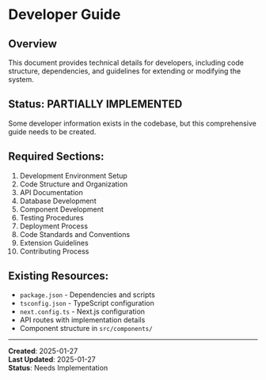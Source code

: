 # Developer Guide

## Overview
This document provides technical details for developers, including code structure, dependencies, and guidelines for extending or modifying the system.

## Status: PARTIALLY IMPLEMENTED
Some developer information exists in the codebase, but this comprehensive guide needs to be created.

## Required Sections:
1. Development Environment Setup
2. Code Structure and Organization
3. API Documentation
4. Database Development
5. Component Development
6. Testing Procedures
7. Deployment Process
8. Code Standards and Conventions
9. Extension Guidelines
10. Contributing Process

## Existing Resources:
- `package.json` - Dependencies and scripts
- `tsconfig.json` - TypeScript configuration
- `next.config.ts` - Next.js configuration
- API routes with implementation details
- Component structure in `src/components/`

---
**Created**: 2025-01-27  
**Last Updated**: 2025-01-27  
**Status**: Needs Implementation


